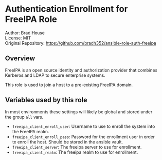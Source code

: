 # Authentication Enrollment for FreeIPA Role

Author: Brad House<br/>
License: MIT<br/>
Original Repository: https://github.com/bradh352/ansible-role-auth-freeipa

## Overview

FreeIPA is an open source identity and authorization provider that combines
Kerberos and LDAP to secure enterprise systems.

This role is used to join a host to a pre-existing FreeIPA domain.

## Variables used by this role

In most environments these settings will likely be global and stored under the
group `all` vars.

* `freeipa_client_enroll_user`: Username to use to enroll the system into the
  FreeIPA realm.
* `freeipa_client_enroll_pass`: Password for the enrollment user in order to
  enroll the host.  Should be stored in the ansible vault.
* `freeipa_client_server`: The freeipa server to use for enrollment.
* `freeipa_client_realm`: The freeipa realm to use for enrollment.

